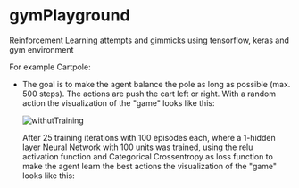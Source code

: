 # gymPlayground
Reinforcement Learning attempts and gimmicks using tensorflow, keras and gym environment

For example Cartpole: 

  - The goal is to make the agent balance the pole as long as possible (max. 500 steps). The actions are push the cart left or right.
     With a random action the visualization of the "game" looks like this:
    
      ![withutTraining](https://user-images.githubusercontent.com/71444220/96442958-31d6cb80-120c-11eb-8bab-5cccf7e6a5b5.gif)
    

     After 25 training iterations with 100 episodes each, where a 1-hidden layer Neural Network with 100 units was trained, using the relu activation function and Categorical Crossentropy as loss function to make the agent learn the best actions the visualization of the "game" looks like this:
     
     
  
